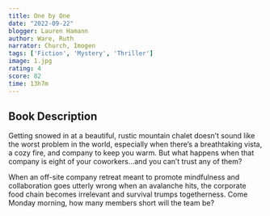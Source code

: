 ```yaml
---
title: One by One
date: "2022-09-22"
blogger: Lauren Hamann
author: Ware, Ruth
narrator: Church, Imogen
tags: ['Fiction', 'Mystery', 'Thriller']
image: 1.jpg
rating: 4
score: 82
time: 13h7m
---
```



## Book Description

Getting snowed in at a beautiful, rustic mountain chalet doesn’t sound like the worst problem in the world, especially when there’s a breathtaking vista, a cozy fire, and company to keep you warm. But what happens when that company is eight of your coworkers…and you can’t trust any of them?

When an off-site company retreat meant to promote mindfulness and collaboration goes utterly wrong when an avalanche hits, the corporate food chain becomes irrelevant and survival trumps togetherness. Come Monday morning, how many members short will the team be?